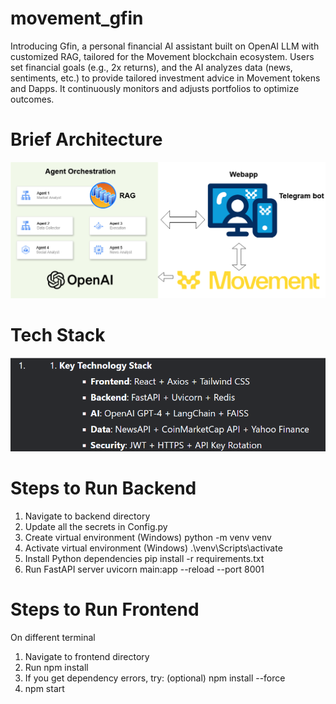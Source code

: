 # movement_gfin
 Introducing Gfin, a personal financial AI assistant built on OpenAI LLM with customized RAG, tailored for the Movement blockchain ecosystem. Users set financial goals (e.g., 2x returns), and the AI analyzes data (news, sentiments, etc.) to provide tailored investment advice in Movement tokens and Dapps. It continuously monitors and adjusts portfolios to optimize outcomes.


# Brief Architecture
![brief_architecture](https://github.com/genesisPunk/movement_gfin/blob/31d171ea89f4784ae3a6e88538b8211211cbdd7c/brief_architecture.png) 

# Tech Stack
![tech_stack](https://github.com/genesisPunk/movement_gfin/blob/4f0ee0ff09de24f2f0a1ba845baf649bbb5a4354/techstack.png)

# Steps to Run Backend
1. Navigate to backend directory
2. Update all the secrets in Config.py
3. Create virtual environment (Windows)
    python -m venv venv
4. Activate virtual environment (Windows)
    .\venv\Scripts\activate
5. Install Python dependencies
   pip install -r requirements.txt
6.  Run FastAPI server
   uvicorn main:app --reload --port 8001

# Steps to Run Frontend
On different terminal 
1. Navigate to frontend directory
2. Run npm install
3. If you get dependency errors, try: (optional)
   npm install --force
4. npm start
